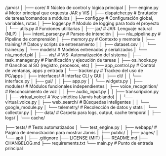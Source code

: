 /jarvis/
│
├── core/                        # Núcleo de control y lógica principal
│   ├── engine.py               # Motor principal que orquesta JAR y VIS
│   ├── dispatcher.py           # Enrutador de tareas/comandos a módulos
│   ├── config.py               # Configuración global, variables, rutas
│   ├── logger.py               # Modulo de logging para todo el proyecto
│   └── utils.py                # Funciones utilitarias
│
├── jar/                        # JAR: Lenguaje natural (NLP)
│   ├── intent_parser.py       # Parseo de intención
│   ├── nlu_pipeline.py        # Pipeline de comprensión
│   ├── memory.py              # Contexto y memoria
│   ├── training/              # Datos y scripts de entrenamiento
│   │   ├── dataset.csv
│   │   └── trainer.py
│   └── models/                # Modelos entrenados y serializados
│       └── nlu_model.pkl
│
├── vis/                        # VIS: Automatización del sistema
│   ├── task_manager.py        # Planificación y ejecución de tareas
│   ├── os_hooks.py            # Ganchos al SO (registro, procesos, etc)
│   ├── app_control.py         # Control de ventanas, apps y entrada
│   └── tracker.py             # Trackeo del uso de PC/apps
│
├── interfaces/                 # Interfaz CLI y GUI
│   ├── cli/
│   │   └── interface.py
│   ├── gui/
│   │   ├── app.py
│   │   └── widgets.py
│
├── modules/                    # Módulos funcionales independientes
│   ├── voice_recognition/     # Reconocimiento de voz
│   │   ├── audio_input.py
│   │   ├── transcripcion.py
│   ├── virtual_voice/         # Voz sintética (Jarvis hablando)
│   │   └── virtual_voice.py
│   ├── web_search/            # Búsquedas inteligentes
│   │   └── google_module.py
│   └── telemetry/             # Recolección de datos y stats
│       └── collector.py
│
├── data/                       # Carpeta para logs, output, cache temporal
│   ├── logs/
│   └── cache/

├── tests/                      # Tests automatizados
│   └── test_engine.py
│
├── webapp/                     # Página de demostración para mostrar Jarvis
│   ├── public/
│   ├── pages/
│   └── api/
│
├── .gitignore
├── LICENSE (MIT)
├── README.md
├── CHANGELOG.md
├── requirements.txt
└── main.py                     # Punto de entrada principal
